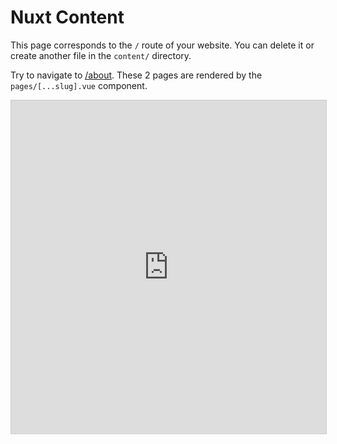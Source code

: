 # Nuxt Content

This page corresponds to the `/` route of your website. You can delete it or create another file in the `content/` directory.

Try to navigate to [/about](/about). These 2 pages are rendered by the `pages/[...slug].vue` component.


<iframe class="airtable-embed" src="https://airtable.com/embed/appsiOwBmSgSKPkAc/shrHJzABFXQSGenrd?backgroundColor=yellowDusty&viewControls=on" frameborder="0" onmousewheel="" width="100%" height="533" style="background: transparent; border: 1px solid #ccc;"></iframe>